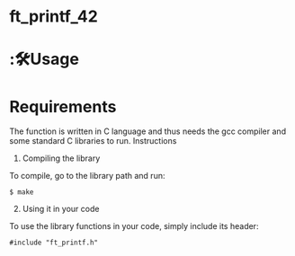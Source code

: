 # ft_printf_42

# ::hammer_and_wrench:Usage

# Requirements

The function is written in C language and thus needs the gcc compiler and some standard C libraries to run.
Instructions

1. Compiling the library

To compile, go to the library path and run:
```
$ make
```
2. Using it in your code

To use the library functions in your code, simply include its header:
```
#include "ft_printf.h"
```
